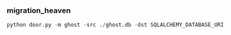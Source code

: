 ### migration_heaven

```python
python door.py -m ghost -src ./ghost.db -dst SQLALCHEMY_DATABASE_URI
```
